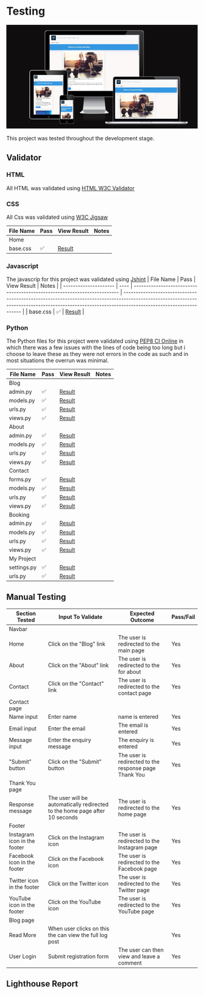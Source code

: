 # Testing
![Am_i_responsive](documentation/responsive.jpg)

This project was  tested throughout the development stage. 

## Validator

### HTML

All HTML was validated using  [HTML W3C Validator](https://validator.w3.org)

### CSS

All Css was validated using [W3C Jigsaw](https://jigsaw.w3.org/css-validator/)

| File Name             | Pass | View Result                                                              | Notes                                                                                                                                                                                            |
| --------------------- | ---- | ------------------------------------------------------------------------ | ------------------------------------------------------------------------------------------------------------------------------------------------------------------------------------------------ |
| Home       |   |   |  
| base.css          | ✅    | [Result](documentation/p4_css.jpg)      |  
  
### Javascript

The javascrip for this project was validated using [Jshint](https://jshint.com/)
| File Name             | Pass | View Result                                                              | Notes                                                                                                                                                                                            |
| --------------------- | ---- | ------------------------------------------------------------------------ | ------------------------------------------------------------------------------------------------------------------------------------------------------------------------------------------------ |
| base.css          | ✅    | [Result](documentation/p4_comments.jpg)      |  

### Python 

The Python files for this project were validated using  [PEP8 CI Online](https://pep8ci.herokuapp.com/) in which there was a few issues with the lines of code being too long but i choose to leave these as they were not errors in the code as such and in most situations the overrun was minimal.

| File Name             | Pass | View Result                                                              | Notes                                                                                                                                                                                            |
| --------------------- | ---- | ------------------------------------------------------------------------ | ------------------------------------------------------------------------------------------------------------------------------------------------------------------------------------------------ |
| Blog     |   |   |  
| admin.py          | ✅    | [Result](documentation/p4_blog_admin.jpg)      |  
| models.py          | ✅    | [Result](documentation/p4_blog_models.jpg)      |  
| urls.py          | ✅    | [Result](documentation/p4_blog_urls.jpg)      |  
| views.py          | ✅    | [Result](documentation/p4_blog_views.jpg)      |  
| About       |   |   |  
| admin.py          | ✅    | [Result](documentation/p4_about_admin.jpg)      |  
| models.py          | ✅    | [Result](documentation/p4_about_models.jpg)      |  
| urls.py          | ✅    | [Result](documentation/p4_about_urls.jpg)      |  
| views.py          | ✅    | [Result](documentation/p4_about_views.jpg)      |  
| Contact      |   |   |  
| forms.py          | ✅    | [Result](documentation/p4_contact_forms.jpg)      |  
| models.py          | ✅    | [Result](documentation/p4_contact_models.jpg)      |  
| urls.py          | ✅    | [Result](documentation/p4_contact_urls.jpg)      |  
| views.py          | ✅    | [Result](documentation/p4_contact_views.jpg)      |  
| Booking     |   |   |  
| admin.py          | ✅    | [Result](documentation/p4_boooking_admin.jpg)      |  
| models.py          | ✅    | [Result](documentation/p4_booking_models.jpg)      |  
| urls.py          | ✅    | [Result](documentation/p4_booking_urls.jpg)      |  
| views.py          | ✅    | [Result](documentation/p4_booking_views.jpg)      |  
| My Project     |   |   |  
| settings.py          | ✅    | [Result](documentation/p4_myproject_settings.jpg)      |  
| urls.py          | ✅    | [Result](documentation/p4_myproject_urls.jpg)      | 

## Manual Testing

| Section Tested | Input To Validate | Expected Outcome |  Pass/Fail |
| -------------- | ----------------- | ---------------- |  --------- |
| Navbar | | | | | |
| Home | Click on the "Blog" link | The user is redirected to the main page | Yes | Yes | - |
| About | Click on the "About" link | The user is redirected to the for about | Yes | Yes | - |
| Contact | Click on the "Contact" link | The user is redirected to the contact page | Yes | Yes | - |
| Contact page | | | | | |
| Name input | Enter  name | name is entered | Yes | Yes | If user doesn't enter the  name, the error message appears |
| Email input | Enter the email | The email is entered | Yes | Yes | If user doesn't enter the email, the error message appears. If user enters not valid email, the error message appears |
|Message input | Enter the enquiry message | The enquiry is entered | Yes | Yes | If user doesn't enter the enquiry, error message appears
| "Submit" button | Click on the "Submit" button | The user is redirected to the response page Thank You | Yes | Yes | - |
| Thank You page | | | | | |
| Response message | The user will be automatically redirected to the home page after 10 seconds | The user is redirected to the home page | Yes | Yes | - |
| Footer | | | | | |
| Instagram icon in the footer | Click on the Instagram icon | The user is redirected to the Instagram page | Yes | Yes | - |
| Facebook icon in the footer | Click on the Facebook icon | The user is redirected to the Facebook page | Yes | Yes | - |
| Twitter icon in the footer | Click on the Twitter icon | The user is redirected to the Twitter page | Yes | Yes | - |
| YouTube icon in the footer | Click on the YouTube icon | The user is redirected to the YouTube page | Yes | Yes | - |
| Blog page | | | | | |
| Read More  |When user clicks on this the can view the full log post | | Yes|Yes | |
|User Login | Submit registration form   | The user can then view and leave a comment | Yes | Yes | - |


## Lighthouse Report